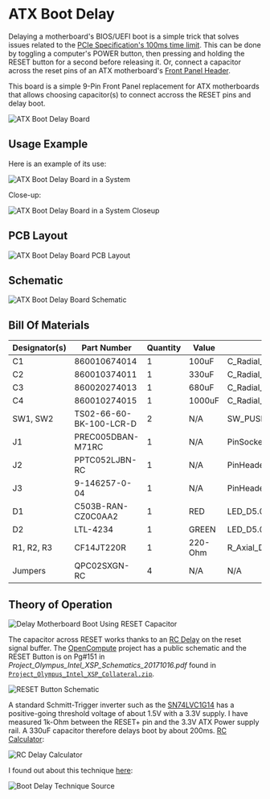 # ATX Boot Delay

Delaying a motherboard's BIOS/UEFI boot is a simple trick that solves issues related to the [PCIe Specification's 100ms time limit](https://pcisig.com/specifications/ecr_ecn_process?speclib=100+ms). This can be done by toggling a computer's POWER button, then pressing and holding the RESET button for a second before releasing it. Or, connect a capacitor across the reset pins of an ATX motherboard's [Front Panel Header](https://www.intel.com/content/www/us/en/support/articles/000007309/intel-nuc.html).

This board is a simple 9-Pin Front Panel replacement for ATX motherboards that allows choosing capacitor(s) to connect accross the RESET pins and delay boot.

![ATX Boot Delay Board](img/ATX_Boot_Delay.jpg)



## Usage Example

Here is an example of its use:

![ATX Boot Delay Board in a System](img/innova2_xdma_opencapi_with_3M_Cable.jpg)

Close-up:

![ATX Boot Delay Board in a System Closeup](img/ATX_Boot_Delay_In-System.jpg)



## PCB Layout

![ATX Boot Delay Board PCB Layout](img/ATX_Boot_Delay_PCB_Layout.png)



## Schematic

![ATX Boot Delay Board Schematic](img/ATX_Boot_Delay_Schematic.png)



## Bill Of Materials

| Designator(s) | Part Number             | Quantity | Value   | Footprint                         | Availability                                                                                                |
| ------------- | ----------------------- | -------- | ------- | --------------------------------- | ----------------------------------------------------------------------------------------------------------- |
| C1            | 860010674014            |        1 | 100uF   | C_Radial_D8.0mm_H11.5mm_P3.50mm   | [DigiKey](https://www.digikey.com/en/products/detail/w%C3%BCrth-elektronik/860010674014/5726913)            |
| C2            | 860010374011            |        1 | 330uF   | C_Radial_D8.0mm_H11.5mm_P3.50mm   | [DigiKey](https://www.digikey.com/en/products/detail/w%C3%BCrth-elektronik/860010374011/5726852)            |
| C3            | 860020274013            |        1 | 680uF   | C_Radial_D8.0mm_H11.5mm_P3.50mm   | [DigiKey](https://www.digikey.com/en/products/detail/w%C3%BCrth-elektronik/860020274013/5727150)            |
| C4            | 860010274015            |        1 | 1000uF  | C_Radial_D8.0mm_H11.5mm_P3.50mm   | [DigiKey](https://www.digikey.com/en/products/detail/w%C3%BCrth-elektronik/860010274015/5726956)            |
| SW1, SW2      | TS02-66-60-BK-100-LCR-D |        2 | N/A     | SW_PUSH_6mm                       | [DigiKey](https://www.digikey.com/en/products/detail/cui-devices/TS02-66-60-BK-100-LCR-D/15634327)          |
| J1            | PREC005DBAN-M71RC       |        1 | N/A     | PinSocket_2x05_P2.54mm_Horizontal | [DigiKey](https://www.digikey.com/en/products/detail/sullins-connector-solutions/PREC005DBAN-M71RC/2775649) |
| J2            | PPTC052LJBN-RC          |        1 | N/A     | PinHeader_2x05_P2.54mm_Horizontal | [DigiKey](https://www.digikey.com/en/products/detail/sullins-connector-solutions/PPTC052LJBN-RC/775977)     |
| J3            | 9-146257-0-04           |        1 | N/A     | PinHeader_2x04_P2.54mm_Vertical   | [DigiKey](https://www.digikey.com/en/products/detail/te-connectivity-amp-connectors/9-146257-0-04/1165365)  |
| D1            | C503B-RAN-CZ0C0AA2      |        1 | RED     | LED_D5.0mm                        | [DigiKey](https://www.digikey.com/en/products/detail/creeled-inc/C503B-RAN-CZ0C0AA2/6561762)                |
| D2            | LTL-4234                |        1 | GREEN   | LED_D5.0mm                        | [DigiKey](https://www.digikey.com/en/products/detail/liteon/LTL-4234/200373)                                |
| R1, R2, R3    | CF14JT220R              |        1 | 220-Ohm | R_Axial_DIN0207_L6.3mm_D2.5mm     | [DigiKey](https://www.digikey.com/en/products/detail/stackpole-electronics-inc/CF14JT220R/1741346)          |
| Jumpers       | QPC02SXGN-RC            |        4 | N/A     | N/A                               | [DigiKey](https://www.digikey.com/en/products/detail/sullins-connector-solutions/QPC02SXGN-RC/2618262)      |



## Theory of Operation

![Delay Motherboard Boot Using RESET Capacitor](img/Delay_Boot_Using_FrontPanelHeader_Capacitor.jpg)

The capacitor across RESET works thanks to an [RC Delay](https://en.wikipedia.org/wiki/RC_time_constant) on the reset signal buffer. The [OpenCompute](https://en.wikipedia.org/wiki/Open_Compute_Project) project has a public schematic and the RESET Button is on Pg#151 in *Project_Olympus_Intel_XSP_Schematics_20171016.pdf* found in [`Project_Olympus_Intel_XSP_Collateral.zip`](http://files.opencompute.org/oc/public.php?service=files&t=e969672c57d6e17647adea54f2c3e5a7&download).

![RESET Button Schematic](img/Server_Motherboard_RESET_Button_Schematic.png)

A standard Schmitt-Trigger inverter such as the [SN74LVC1G14](https://www.ti.com/lit/gpn/SN74LVC1G14) has a positive-going threshold voltage of about 1.5V with a 3.3V supply. I have measured 1k-Ohm between the RESET+ pin and the 3.3V ATX Power supply rail. A 330uF capacitor therefore delays boot by about 200ms. [RC Calculator](http://ladyada.net/library/rccalc.html):

![RC Delay Calculator](img/RC_Delay_Calculator.png)

I found out about this technique [here](https://hackaday.com/2018/02/17/catching-the-pcie-bus/):

![Boot Delay Technique Source](img/Delay_Boot_with_Capacitor_Across_PC_RESET.png)



